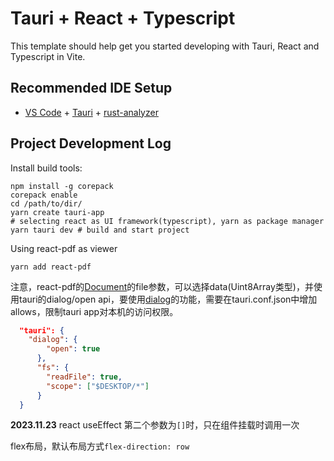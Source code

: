 # Tauri + React + Typescript

This template should help get you started developing with Tauri, React and Typescript in Vite.

## Recommended IDE Setup

- [VS Code](https://code.visualstudio.com/) + [Tauri](https://marketplace.visualstudio.com/items?itemName=tauri-apps.tauri-vscode) + [rust-analyzer](https://marketplace.visualstudio.com/items?itemName=rust-lang.rust-analyzer)

## Project Development Log
Install build tools:
```shell
npm install -g corepack
corepack enable
cd /path/to/dir/
yarn create tauri-app
# selecting react as UI framework(typescript), yarn as package manager
yarn tauri dev # build and start project
```

Using react-pdf as viewer
```shell
yarn add react-pdf
```
注意，react-pdf的[Document](https://www.npmjs.com/package/react-pdf)的file参数，可以选择data(Uint8Array类型)，并使用tauri的dialog/open api，要使用[dialog](https://tauri.app/v1/api/js/dialog)的功能，需要在tauri.conf.json中增加allows，限制tauri app对本机的访问权限。
```json
  "tauri": {
    "dialog": {
        "open": true
      },
      "fs": {
        "readFile": true,
        "scope": ["$DESKTOP/*"]
      }
  }
```

**2023.11.23**
react useEffect
第二个参数为``[]``时，只在组件挂载时调用一次

flex布局，默认布局方式``flex-direction: row``

